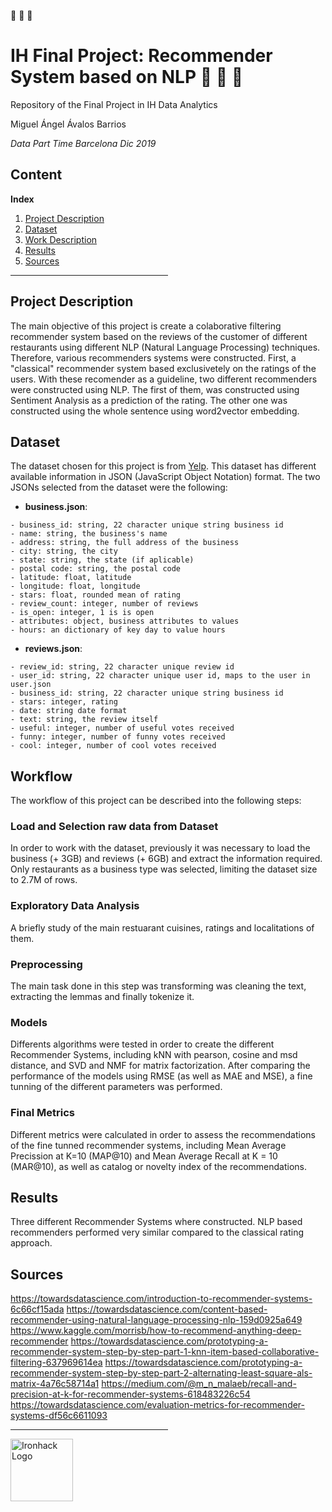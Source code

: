 :hamburger: :sushi: :taco: 
# IH Final Project: Recommender System based on NLP :hamburger: :sushi: :taco:
Repository of the Final Project in IH Data Analytics

Miguel Ángel Ávalos Barrios

*Data Part Time Barcelona Dic 2019*

## Content

**Index**   
1. [Project Description](#id1)
2. [Dataset](#id2)
3. [Work Description](#id3)
4. [Results](#id4)
5. [Sources](#id5)

<hr style="color: #7acaff;" width="50%" />

<a name="project"></a>

## Project Description<a name="id1"></a>

The main objective of this project is create a colaborative filtering recommender system based on the reviews of the customer of different restaurants using different NLP (Natural Language Processing) techniques. Therefore, various recommenders systems were constructed. First, a "classical" recommender system based exclusivetely on the ratings of the users. With these recomender as a guideline, two different recommenders were constructed using NLP. The first of them, was constructed using Sentiment Analysis as a prediction of the rating. The other one was constructed using the whole sentence using word2vector embedding.


## Dataset<a name="id2"></a>

The dataset chosen for this project is from <a href="https://www.yelp.com/dataset/">Yelp</a>. This dataset has different available information in JSON (JavaScript Object Notation) format. The two JSONs selected from the dataset were the following:

* **business.json**:

```
- business_id: string, 22 character unique string business id
- name: string, the business's name
- address: string, the full address of the business
- city: string, the city
- state: string, the state (if aplicable)
- postal code: string, the postal code
- latitude: float, latitude
- longitude: float, longitude
- stars: float, rounded mean of rating
- review_count: integer, number of reviews
- is_open: integer, 1 is is open
- attributes: object, business attributes to values
- hours: an dictionary of key day to value hours
``` 

* **reviews.json**:

```
- review_id: string, 22 character unique review id
- user_id: string, 22 character unique user id, maps to the user in user.json
- business_id: string, 22 character unique string business id
- stars: integer, rating 
- date: string date format
- text: string, the review itself
- useful: integer, number of useful votes received
- funny: integer, number of funny votes received
- cool: integer, number of cool votes received
``` 


## Workflow<a name="id3"></a>

The workflow of this project can be described into the following steps:

### Load and Selection raw data from Dataset

In order to work with the dataset, previously it was necessary to load the business (+ 3GB) and reviews (+ 6GB) and extract the information required. Only restaurants as a business type was selected, limiting the dataset size to 2.7M of rows.

### Exploratory Data Analysis
A briefly study of the main restuarant cuisines, ratings and localitations of them. 

### Preprocessing
The main task done in this step was transforming was cleaning the text, extracting the lemmas and finally tokenize it.

### Models
Differents algorithms were tested in order to create the different Recommender Systems, including kNN with pearson, cosine and msd distance, and SVD and NMF for matrix factorization. After comparing the performance of the models using RMSE (as well as MAE and MSE), a fine tunning of the different parameters was performed.

### Final Metrics

Different metrics were calculated in order to assess the recommendations of the fine tunned recommender systems, including Mean Average Precission at K=10 (MAP@10) and Mean Average Recall at K = 10 (MAR@10), as well as catalog or novelty index of the recommendations.


## Results<a name="id4"></a>
Three different Recommender Systems where constructed. NLP based recommenders performed very similar compared to the classical rating approach.

## Sources <a name="id5"></a>

https://towardsdatascience.com/introduction-to-recommender-systems-6c66cf15ada
https://towardsdatascience.com/content-based-recommender-using-natural-language-processing-nlp-159d0925a649
https://www.kaggle.com/morrisb/how-to-recommend-anything-deep-recommender
https://towardsdatascience.com/prototyping-a-recommender-system-step-by-step-part-1-knn-item-based-collaborative-filtering-637969614ea
https://towardsdatascience.com/prototyping-a-recommender-system-step-by-step-part-2-alternating-least-square-als-matrix-4a76c58714a1
https://medium.com/@m_n_malaeb/recall-and-precision-at-k-for-recommender-systems-618483226c54
https://towardsdatascience.com/evaluation-metrics-for-recommender-systems-df56c6611093

<hr style="color: #7acaff;" width="50%" />

<img src="https://bit.ly/2VnXWr2" alt="Ironhack Logo" width="100" align="center"/>
